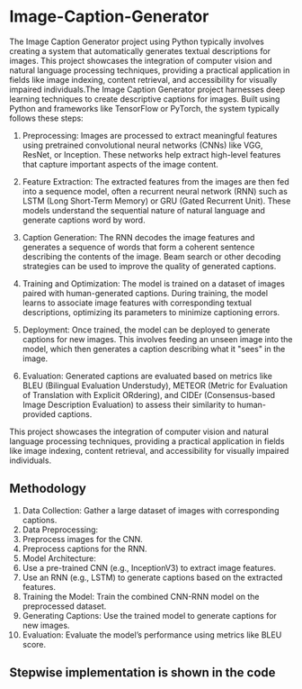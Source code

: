 # Image-Caption-Generator
The Image Caption Generator project using Python typically involves creating a system that automatically generates textual descriptions for images. This project showcases the integration of computer vision and natural language processing techniques, providing a practical application in fields like image indexing, content retrieval, and accessibility for visually impaired individuals.The Image Caption Generator project harnesses deep learning techniques to create descriptive captions for images. Built using Python and frameworks like TensorFlow or PyTorch, the system typically follows these steps:

1.	Preprocessing: Images are processed to extract meaningful features using pretrained convolutional neural networks (CNNs) like VGG, ResNet, or Inception. These networks help extract high-level features that capture important aspects of the image content.

2.	Feature Extraction: The extracted features from the images are then fed into a sequence model, often a recurrent neural network (RNN) such as LSTM (Long Short-Term Memory) or GRU (Gated Recurrent Unit). These models understand the sequential nature of natural language and generate captions word by word.

3.	Caption Generation: The RNN decodes the image features and generates a sequence of words that form a coherent sentence describing the contents of the image. Beam search or other decoding strategies can be used to improve the quality of generated captions. 

4.	Training and Optimization: The model is trained on a dataset of images paired with human-generated captions. During training, the model learns to associate image features with corresponding textual descriptions, optimizing its parameters to minimize captioning errors.

5.	Deployment: Once trained, the model can be deployed to generate captions for new images. This involves feeding an unseen image into the model, which then generates a caption describing what it "sees" in the image.

6.	Evaluation: Generated captions are evaluated based on metrics like BLEU (Bilingual Evaluation Understudy), METEOR (Metric for Evaluation of Translation with Explicit ORdering), and CIDEr (Consensus-based Image Description Evaluation) to assess their similarity to human-provided captions.

This project showcases the integration of computer vision and natural language processing techniques, providing a practical application in fields like image indexing, content retrieval, and accessibility for visually impaired individuals.

## Methodology
1.	Data Collection: Gather a large dataset of images with corresponding captions.
2.	Data Preprocessing:
3.	Preprocess images for the CNN.
4.	Preprocess captions for the RNN.
5.	Model Architecture:
6.	Use a pre-trained CNN (e.g., InceptionV3) to extract image features.
7.	Use an RNN (e.g., LSTM) to generate captions based on the extracted features.
8.	Training the Model: Train the combined CNN-RNN model on the preprocessed dataset.
9.	Generating Captions: Use the trained model to generate captions for new images.
10.	Evaluation: Evaluate the model’s performance using metrics like BLEU score.

## Stepwise implementation is shown in the code



